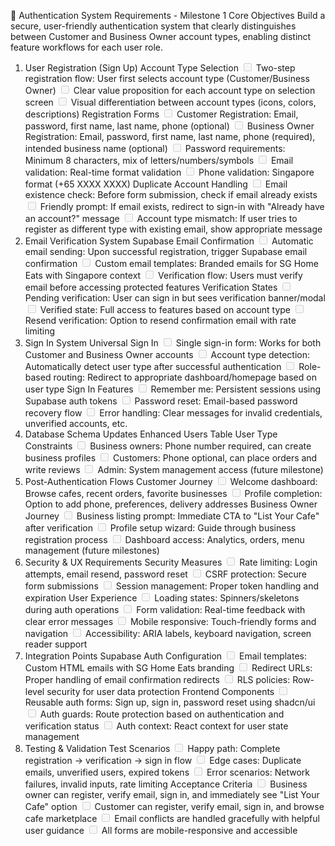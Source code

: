 🔐 Authentication System Requirements - Milestone 1
Core Objectives
Build a secure, user-friendly authentication system that clearly distinguishes between Customer and Business Owner account types, enabling distinct feature workflows for each user role.

1. User Registration (Sign Up)
Account Type Selection
<input disabled="" type="checkbox"> Two-step registration flow: User first selects account type (Customer/Business Owner)
<input disabled="" type="checkbox"> Clear value proposition for each account type on selection screen
<input disabled="" type="checkbox"> Visual differentiation between account types (icons, colors, descriptions)
Registration Forms
<input disabled="" type="checkbox"> Customer Registration: Email, password, first name, last name, phone (optional)
<input disabled="" type="checkbox"> Business Owner Registration: Email, password, first name, last name, phone (required), intended business name (optional)
<input disabled="" type="checkbox"> Password requirements: Minimum 8 characters, mix of letters/numbers/symbols
<input disabled="" type="checkbox"> Email validation: Real-time format validation
<input disabled="" type="checkbox"> Phone validation: Singapore format (+65 XXXX XXXX)
Duplicate Account Handling
<input disabled="" type="checkbox"> Email existence check: Before form submission, check if email already exists
<input disabled="" type="checkbox"> Friendly prompt: If email exists, redirect to sign-in with "Already have an account?" message
<input disabled="" type="checkbox"> Account type mismatch: If user tries to register as different type with existing email, show appropriate message
2. Email Verification System
Supabase Email Confirmation
<input disabled="" type="checkbox"> Automatic email sending: Upon successful registration, trigger Supabase email confirmation
<input disabled="" type="checkbox"> Custom email templates: Branded emails for SG Home Eats with Singapore context
<input disabled="" type="checkbox"> Verification flow: Users must verify email before accessing protected features
Verification States
<input disabled="" type="checkbox"> Pending verification: User can sign in but sees verification banner/modal
<input disabled="" type="checkbox"> Verified state: Full access to features based on account type
<input disabled="" type="checkbox"> Resend verification: Option to resend confirmation email with rate limiting
3. Sign In System
Universal Sign In
<input disabled="" type="checkbox"> Single sign-in form: Works for both Customer and Business Owner accounts
<input disabled="" type="checkbox"> Account type detection: Automatically detect user type after successful authentication
<input disabled="" type="checkbox"> Role-based routing: Redirect to appropriate dashboard/homepage based on user type
Sign In Features
<input disabled="" type="checkbox"> Remember me: Persistent sessions using Supabase auth tokens
<input disabled="" type="checkbox"> Password reset: Email-based password recovery flow
<input disabled="" type="checkbox"> Error handling: Clear messages for invalid credentials, unverified accounts, etc.
4. Database Schema Updates
Enhanced Users Table
User Type Constraints
<input disabled="" type="checkbox"> Business owners: Phone number required, can create business profiles
<input disabled="" type="checkbox"> Customers: Phone optional, can place orders and write reviews
<input disabled="" type="checkbox"> Admin: System management access (future milestone)
5. Post-Authentication Flows
Customer Journey
<input disabled="" type="checkbox"> Welcome dashboard: Browse cafes, recent orders, favorite businesses
<input disabled="" type="checkbox"> Profile completion: Option to add phone, preferences, delivery addresses
Business Owner Journey
<input disabled="" type="checkbox"> Business listing prompt: Immediate CTA to "List Your Cafe" after verification
<input disabled="" type="checkbox"> Profile setup wizard: Guide through business registration process
<input disabled="" type="checkbox"> Dashboard access: Analytics, orders, menu management (future milestones)
6. Security & UX Requirements
Security Measures
<input disabled="" type="checkbox"> Rate limiting: Login attempts, email resend, password reset
<input disabled="" type="checkbox"> CSRF protection: Secure form submissions
<input disabled="" type="checkbox"> Session management: Proper token handling and expiration
User Experience
<input disabled="" type="checkbox"> Loading states: Spinners/skeletons during auth operations
<input disabled="" type="checkbox"> Form validation: Real-time feedback with clear error messages
<input disabled="" type="checkbox"> Mobile responsive: Touch-friendly forms and navigation
<input disabled="" type="checkbox"> Accessibility: ARIA labels, keyboard navigation, screen reader support
7. Integration Points
Supabase Auth Configuration
<input disabled="" type="checkbox"> Email templates: Custom HTML emails with SG Home Eats branding
<input disabled="" type="checkbox"> Redirect URLs: Proper handling of email confirmation redirects
<input disabled="" type="checkbox"> RLS policies: Row-level security for user data protection
Frontend Components
<input disabled="" type="checkbox"> Reusable auth forms: Sign up, sign in, password reset using shadcn/ui
<input disabled="" type="checkbox"> Auth guards: Route protection based on authentication and verification status
<input disabled="" type="checkbox"> Auth context: React context for user state management
8. Testing & Validation
Test Scenarios
<input disabled="" type="checkbox"> Happy path: Complete registration → verification → sign in flow
<input disabled="" type="checkbox"> Edge cases: Duplicate emails, unverified users, expired tokens
<input disabled="" type="checkbox"> Error scenarios: Network failures, invalid inputs, rate limiting
Acceptance Criteria
<input disabled="" type="checkbox"> Business owner can register, verify email, sign in, and immediately see "List Your Cafe" option
<input disabled="" type="checkbox"> Customer can register, verify email, sign in, and browse cafe marketplace
<input disabled="" type="checkbox"> Email conflicts are handled gracefully with helpful user guidance
<input disabled="" type="checkbox"> All forms are mobile-responsive and accessible

